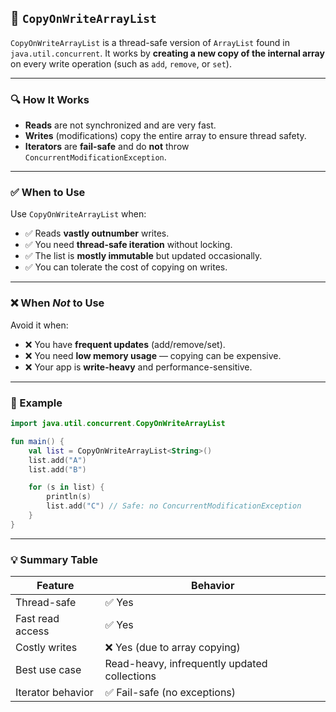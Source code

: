 ## 🧠 `CopyOnWriteArrayList`

`CopyOnWriteArrayList` is a thread-safe version of `ArrayList` found in `java.util.concurrent`. 
It works by **creating a new copy of the internal array** on every write operation (such as `add`, `remove`, or `set`).

---

### 🔍 How It Works

- **Reads** are not synchronized and are very fast.
- **Writes** (modifications) copy the entire array to ensure thread safety.
- **Iterators** are **fail-safe** and do **not** throw `ConcurrentModificationException`.

---

### ✅ When to Use

Use `CopyOnWriteArrayList` when:

- ✅ Reads **vastly outnumber** writes.
- ✅ You need **thread-safe iteration** without locking.
- ✅ The list is **mostly immutable** but updated occasionally.
- ✅ You can tolerate the cost of copying on writes.

---

### ❌ When *Not* to Use

Avoid it when:

- ❌ You have **frequent updates** (add/remove/set).
- ❌ You need **low memory usage** — copying can be expensive.
- ❌ Your app is **write-heavy** and performance-sensitive.

---

### 📌 Example

```kotlin
import java.util.concurrent.CopyOnWriteArrayList

fun main() {
    val list = CopyOnWriteArrayList<String>()
    list.add("A")
    list.add("B")

    for (s in list) {
        println(s)
        list.add("C") // Safe: no ConcurrentModificationException
    }
}

```

---

### 💡 Summary Table

| Feature                   | Behavior                          |
|--------------------------|-----------------------------------|
| Thread-safe              | ✅ Yes                            |
| Fast read access         | ✅ Yes                            |
| Costly writes            | ❌ Yes (due to array copying)     |
| Best use case            | Read-heavy, infrequently updated collections |
| Iterator behavior        | ✅ Fail-safe (no exceptions)      |
